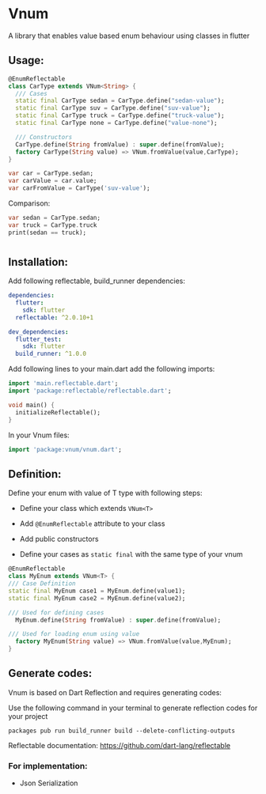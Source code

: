 # Vnum

A library that enables value based enum behaviour using classes in flutter



## Usage:


```dart
@EnumReflectable
class CarType extends VNum<String> {
  /// Cases
  static final CarType sedan = CarType.define("sedan-value");
  static final CarType suv = CarType.define("suv-value");
  static final CarType truck = CarType.define("truck-value");
  static final CarType none = CarType.define("value-none");

  /// Constructors
  CarType.define(String fromValue) : super.define(fromValue);
  factory CarType(String value) => VNum.fromValue(value,CarType);
}
```


```dart
var car = CarType.sedan;
var carValue = car.value;
var carFromValue = CarType('suv-value');
```

Comparison:
```dart
var sedan = CarType.sedan;
var truck = CarType.truck
print(sedan == truck);
```



#
## Installation:
Add following reflectable, build_runner dependencies:

```yaml
dependencies:
  flutter:
    sdk: flutter
  reflectable: ^2.0.10+1

dev_dependencies:
  flutter_test:
    sdk: flutter
  build_runner: ^1.0.0
  ```

Add following lines to your main.dart add the following imports:

```dart
import 'main.reflectable.dart';
import 'package:reflectable/reflectable.dart';

void main() {
  initializeReflectable();
}
```

In your Vnum files:
```dart
import 'package:vnum/vnum.dart';
```


## Definition:

Define your enum with value of T type with following steps:

* Define your class which extends ```VNum<T>```

* Add ```@EnumReflectable``` attribute to your class

* Add public constructors

* Define your cases as ```static final``` with the same type of your vnum

```dart
@EnumReflectable
class MyEnum extends VNum<T> {
/// Case Definition
static final MyEnum case1 = MyEnum.define(value1);
static final MyEnum case2 = MyEnum.define(value2);

/// Used for defining cases
  MyEnum.define(String fromValue) : super.define(fromValue);

/// Used for loading enum using value
  factory MyEnum(String value) => VNum.fromValue(value,MyEnum);
}
```

## Generate codes:

Vnum is based on Dart Reflection and requires generating codes:

Use the following command in your terminal to generate reflection codes for your project

```packages pub run build_runner build --delete-conflicting-outputs```

Reflectable documentation: https://github.com/dart-lang/reflectable


### For implementation:

* Json Serialization